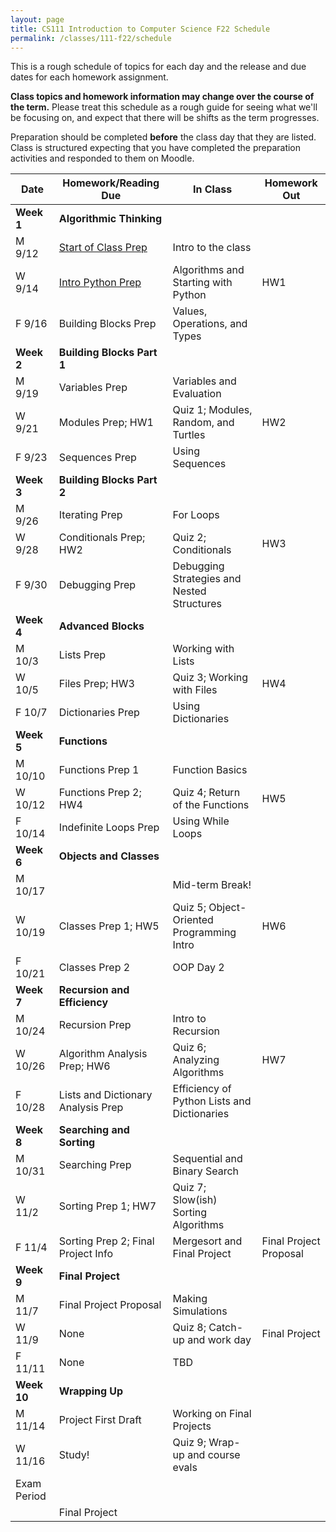 ```yaml
---
layout: page
title: CS111 Introduction to Computer Science F22 Schedule
permalink: /classes/111-f22/schedule
---
```


This is a rough schedule of topics for each day and the release and due dates for each homework assignment.  

**Class topics and homework information may change over the course of the term.** Please treat this schedule as a rough guide for seeing what we'll be focusing on, and expect that there will be shifts as the term progresses.

Preparation should be completed **before** the class day that they are listed. Class is structured expecting that you have completed the preparation activities and responded to them on Moodle.

| Date	| Homework/Reading Due	| In Class |	Homework Out |
| ------- | --------------- | ------------- | -------------- |
| **Week 1** | **Algorithmic Thinking** |  | |
| M 9/12 | [Start of Class Prep](intro-prep) | Intro to the class |  |
| W 9/14 | [Intro Python Prep](python-prep) | Algorithms and Starting with Python  | HW1	 |
| F 9/16 | Building Blocks Prep | Values, Operations, and Types | | 
| **Week 2** | **Building Blocks Part 1** |  | |
| M 9/19 | Variables Prep	| Variables and Evaluation |	 |
| W 9/21 | Modules Prep; HW1 | Quiz 1; Modules, Random, and Turtles	| HW2 |
| F 9/23 | Sequences Prep | Using Sequences	| |
| **Week 3** | **Building Blocks Part 2** |  | |
| M 9/26 | Iterating Prep	| For Loops 	| |
| W 9/28 | Conditionals Prep; HW2| Quiz 2; Conditionals	 | HW3 |
| F 9/30 | Debugging Prep  |	Debugging Strategies and Nested Structures |  |
| **Week 4** | **Advanced Blocks** | | |
| M 10/3 | Lists Prep | Working with Lists	| |
| W 10/5 | Files Prep; HW3	| Quiz 3; Working with Files	| HW4 |
| F 10/7 | Dictionaries Prep |	Using Dictionaries	| |
| **Week 5** | **Functions** |  | |
| M 10/10 | Functions Prep 1 | Function Basics	 | |
| W 10/12 |	 Functions Prep 2; HW4	| Quiz 4; Return of the Functions	| HW5 |
| F 10/14 | Indefinite Loops Prep | Using While Loops	|  |
| **Week 6** | **Objects and Classes** |  | |
| M 10/17	| |	Mid-term Break!	| |
| W 10/19 | Classes Prep 1; HW5  | Quiz 5; Object-Oriented Programming Intro	| HW6 |
| F 10/21 | Classes Prep 2	| OOP Day 2	|  |
| **Week 7**| **Recursion and Efficiency**|  | |
| M 10/24 |  Recursion Prep | Intro to Recursion	| |
| W 10/26 | Algorithm Analysis Prep; HW6 |	Quiz 6; Analyzing Algorithms		 | HW7 |
| F 10/28 | Lists and Dictionary Analysis Prep	 | Efficiency of Python Lists and Dictionaries	|  |
| **Week 8** | **Searching and Sorting** |   | |
| M 10/31 | Searching Prep |	Sequential and Binary Search	| |
| W 11/2 | 	Sorting Prep 1; HW7	 | Quiz 7; Slow(ish) Sorting Algorithms | |	
| F 11/4 | Sorting Prep 2; Final Project Info	| Mergesort and Final Project  | Final Project Proposal	 |
| **Week 9** | **Final Project**|  | |
| M 11/7 | Final Project Proposal |	Making Simulations | |	
| W 11/9 | None | Quiz 8; Catch-up and work day |Final Project |
| F 11/11 | None  | TBD |	 |
| **Week 10** | **Wrapping Up** |  | |
| M 11/14	| Project First Draft | Working on Final Projects |  |
| W 11/16 | Study! | Quiz 9; Wrap-up and course evals | |
| Exam Period | | | |
| | Final Project |  | |